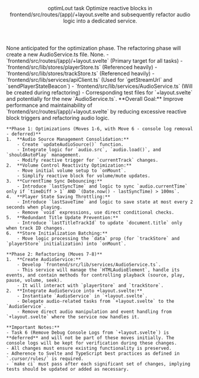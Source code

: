 <Climb>
  <header>
    <id>optimLout</id>
    <type>task</type>
    <description>Optimize reactive blocks in frontend/src/routes/(app)/+layout.svelte and subsequently refactor audio logic into a dedicated service.</description>
  </header>
  <newDependencies>None anticipated for the optimization phase. The refactoring phase will create a new AudioService.ts file.</newDependencies>
  <prerequisitChanges>None.</prerequisitChanges>
  <relevantFiles>
    - `frontend/src/routes/(app)/+layout.svelte` (Primary target for all tasks)
    - `frontend/src/lib/stores/playerStore.ts` (Referenced heavily)
    - `frontend/src/lib/stores/trackStore.ts` (Referenced heavily)
    - `frontend/src/lib/services/apiClient.ts` (Used for `getStreamUrl` and `sendPlayerStateBeacon`)
    - `frontend/src/lib/services/AudioService.ts` (Will be created during refactoring)
    - Corresponding test files for `+layout.svelte` and potentially for the new `AudioService.ts`.
  </relevantFiles>
  <everythingElse>
    **Overall Goal:**
    Improve performance and maintainability of `frontend/src/routes/(app)/+layout.svelte` by reducing excessive reactive block triggers and refactoring audio logic.

    **Phase 1: Optimizations (Moves 1-6, with Move 6 - console log removal - deferred)**
    1.  **Audio Source Management Consolidation:**
        - Create `updateAudioSource()` function.
        - Integrate logic for `audio.src`, `audio.load()`, and `shouldAutoPlay` management.
        - Modify reactive trigger for `currentTrack` changes.
    2.  **Volume Control Reactivity Optimization:**
        - Move initial volume setup to `onMount`.
        - Simplify reactive block for volume/mute updates.
    3.  **CurrentTime Sync Debouncing:**
        - Introduce `lastSyncTime` and logic to sync `audio.currentTime` only if `timeDiff > 1` AND `(Date.now() - lastSyncTime) > 100ms`.
    4.  **Player State Saving Throttling:**
        - Introduce `lastSaveTime` and logic to save state at most every 2 seconds when playing.
        - Remove `void` expressions, use direct conditional checks.
    5.  **Redundant Title Update Prevention:**
        - Introduce `lastTitleTrackId` to update `document.title` only when track ID changes.
    6.  **Store Initialization Batching:**
        - Move logic processing the `data` prop (for `trackStore` and `playerStore` initialization) into `onMount`.

    **Phase 2: Refactoring (Moves 7-8)**
    1.  **Create AudioService:**
        - Develop `frontend/src/lib/services/AudioService.ts`.
        - This service will manage the `HTMLAudioElement`, handle its events, and contain methods for controlling playback (source, play, pause, volume, seek).
        - It will interact with `playerStore` and `trackStore`.
    2.  **Integrate AudioService into +layout.svelte:**
        - Instantiate `AudioService` in `+layout.svelte`.
        - Delegate audio-related tasks from `+layout.svelte` to the `AudioService`.
        - Remove direct audio manipulation and event handling from `+layout.svelte` where the service now handles it.

    **Important Notes:**
    - Task 6 (Remove Debug Console Logs from `+layout.svelte`) is **deferred** and will not be part of these moves initially. The console logs will be kept for verification during these changes.
    - All changes must ensure existing functionality is preserved.
    - Adherence to Svelte and TypeScript best practices as defined in `.cursor/rules/` is required.
    - `make ci` must pass after each significant set of changes, implying tests should be updated or added as necessary.
  </everythingElse>
</Climb>